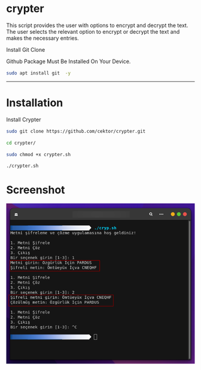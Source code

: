 # crypter
This script provides the user with options to encrypt and decrypt the text. The user selects the relevant option to encrypt or decrypt the text and makes the necessary entries.


Install Git Clone 

Github Package Must Be Installed On Your Device.
```bash
sudo apt install git  -y
```

----------------------------------
# Installation
Install Crypter
```bash
sudo git clone https://github.com/cektor/crypter.git
```
```bash
cd crypter/
```
```bash
sudo chmod +x crypter.sh
```
```bash
./crypter.sh
```


# Screenshot

![Demo](c542ryp_059105.png)



